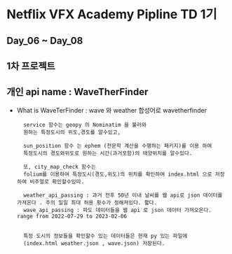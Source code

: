 # Netflix VFX Academy Pipline TD 1기

## Day_06 ~ Day_08
## 1차 프로젝트

## 개인 api name : WaveTherFinder

* What is WaveTerFinder : wave 와 weather 합성어로 wavetherfinder

        service 함수는 geopy 의 Nominatim 을 불러와
        원하는 특정도시의 위도,경도를 알수있고,

        sun_position 함수 는 ephem (천문학 계산을 수행하는 패키지)를 이용 하여
        특정도시의 경도와위도로 원하는 시간(과거포함)의 태양위치를 알수있다.

        또, city_map_check 함수는
        folium를 이용하여 특정도시(경도,위도)의 위치를 확인하여 index.html 으로 저장 하여 비주얼로 확인할수있따.

        weather_api_passing : 과거 전후 50년 이내 날씨를 웹 api로 json 데이터를 가져온다 . 주의 일일 최대 허용 횟수가 정해져있다. 짧다.
        wave_api_passing : 파도 데이터들을 웹 api 로 json 데이터 가져오온다.  range from 2022-07-29 to 2023-02-06


        특정 도시의 정보들을 확인할수 있는 데이터들은 현재 py 있는 파일에
        (index.html weather.json , wave.json) 저장된다.

